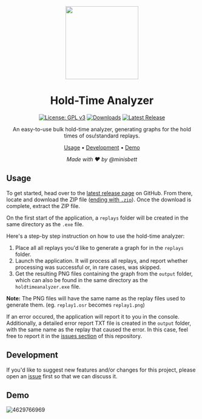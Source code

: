 <div align="center">

<img src="https://github.com/minisbett/holdtimeanalyzer/assets/39670899/76878cdf-26e0-47b4-b44e-f184a118a5cb" width="192">

# Hold-Time Analyzer

[![License: GPL v3](https://img.shields.io/badge/License-GPLv3-blue.svg)](https://www.gnu.org/licenses/gpl-3.0)
[![Downloads](https://img.shields.io/github/downloads/minisbett/holdtimeanalyzer/total?style=flat&color=40b86b
)](https://github.com/minisbett/holdtimeanalyzer/releases/latest)
[![Latest Release](https://img.shields.io/github/v/release/minisbett/holdtimeanalyzer?color=ff5867
)](https://github.com/minisbett/holdtimeanalyzer/releases/latest)

An easy-to-use bulk hold-time analyzer, generating graphs for the hold times of osu!standard replays.

[Usage](#usage) • [Development](#development) • [Demo](#demo)<br/>

<i>Made with ❤️ by @minisbett</i>
</div>

## Usage

To get started, head over to the [latest release page](https://github.com/minisbett/holdtimeanalyzer/releases/latest) on GitHub. From there, locate and download the ZIP file (<u>ending with `.zip`</u>). Once the download is complete, extract the ZIP file.

On the first start of the application, a `replays` folder will be created in the same directory as the `.exe` file.

Here's a step-by step instruction on how to use the hold-time analyzer:
1. Place all all replays you'd like to generate a graph for in the `replays` folder.
2. Launch the application. It will process all replays, and report whether processing was successful or, in rare cases, was skipped.
3. Get the resulting PNG files containing the graph from the `output` folder, which can also be found in the same directory as the `holdtimeanalyzer.exe` file.

**Note:** The PNG files will have the same name as the replay files used to generate them. (eg. `replay1.osr` becomes `replay1.png`)

If an error occured, the application will report it to you in the console. Additionally, a detailed error report TXT file is created in the `output` folder, with the same name as the replay that caused the error. In this case, feel free to report it in the [issues section](https://github.com/minisbett/holdtimeanalyzer/issues) of this repository.

## Development

If you'd like to suggest new features and/or changes for this project, please open an [issue](https://github.com/minisbett/holdtimeanalyzer/issues) first so that we can discuss it.

## Demo

![4629766969](https://github.com/minisbett/holdtimeanalyzer/assets/39670899/ea58e559-d48b-449e-bf73-973f89c4d8ea)
